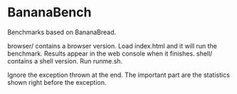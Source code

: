 
BananaBench
===========


Benchmarks based on BananaBread.

browser/ contains a browser version. Load index.html and it will run the benchmark. Results appear in the web console when it finishes.
shell/ contains a shell version. Run runme.sh.

Ignore the exception thrown at the end. The important part are the statistics shown right before the exception.

